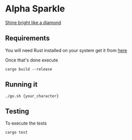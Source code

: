 # Alpha Sparkle

[Shine bright like a diamond](https://www.youtube.com/watch?v=lWA2pjMjpBs)

## Requirements

You will need Rust installed on your system get it from [here](https://www.rust-lang.org/)

Once that's done execute

`cargo build --release` 

## Running it

`./go.sh {your_character}`


## Testing

To execute the tests

`cargo test`



